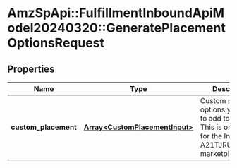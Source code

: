 # AmzSpApi::FulfillmentInboundApiModel20240320::GeneratePlacementOptionsRequest

## Properties
Name | Type | Description | Notes
------------ | ------------- | ------------- | -------------
**custom_placement** | [**Array&lt;CustomPlacementInput&gt;**](CustomPlacementInput.md) | Custom placement options you want to add to the plan. This is only used for the India (IN - A21TJRUUN4KGV) marketplace. | [optional] 

